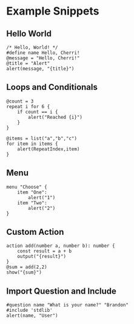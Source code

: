 # Example Snippets

## Hello World
```
/* Hello, World! */
#define name Hello, Cherri!
@message = "Hello, Cherri!"
@title = "Alert"
alert(message, "{title}")
```

## Loops and Conditionals
```
@count = 3
repeat i for 6 {
    if count == i {
        alert("Reached {i}")
    }
}

@items = list("a","b","c")
for item in items {
    alert(RepeatIndex,item)
}
```

## Menu
```
menu "Choose" {
    item "One":
        alert("1")
    item "Two":
        alert("2")
}
```

## Custom Action
```
action add(number a, number b): number {
    const result = a + b
    output("{result}")
}
@sum = add(2,2)
show("{sum}")
```

## Import Question and Include
```
#question name "What is your name?" "Brandon"
#include 'stdlib'
alert(name, "User")
```
